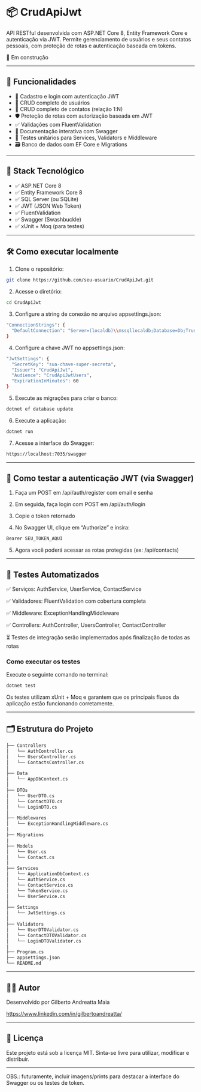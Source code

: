 # 📦 CrudApiJwt

API RESTful desenvolvida com ASP.NET Core 8, Entity Framework Core e autenticação via JWT. Permite gerenciamento de usuários e seus contatos pessoais, com proteção de rotas e autenticação baseada em tokens.

🚧 Em construção

---

## 🚀 Funcionalidades

- 🔐 Cadastro e login com autenticação JWT
- 👤 CRUD completo de usuários
- 📇 CRUD completo de contatos (relação 1:N)
- 🛡️ Proteção de rotas com autorização baseada em JWT
- ✅ Validações com FluentValidation
- 📄 Documentação interativa com Swagger
- 🧪 Testes unitários para Services, Validators e Middleware
- 🗃️ Banco de dados com EF Core e Migrations

---

## 🧱 Stack Tecnológico

- ✅ ASP.NET Core 8
- ✅ Entity Framework Core 8
- ✅ SQL Server (ou SQLite)
- ✅ JWT (JSON Web Token)
- ✅ FluentValidation
- ✅ Swagger (Swashbuckle)
- ✅ xUnit + Moq (para testes)

---

## 🛠️ Como executar localmente

1. Clone o repositório:

```bash
git clone https://github.com/seu-usuario/CrudApiJwt.git
```

2. Acesse o diretório:

```bash
cd CrudApiJwt
```

3. Configure a string de conexão no arquivo appsettings.json:

```bash
"ConnectionStrings": {
  "DefaultConnection": "Server=(localdb)\\mssqllocaldb;Database=Db;Trusted_Connection=True;"
}
```

4. Configure a chave JWT no appsettings.json:

```bash
"JwtSettings": {
  "SecretKey": "sua-chave-super-secreta",
  "Issuer": "CrudApiJwt",
  "Audience": "CrudApiJwtUsers",
  "ExpirationInMinutes": 60
}
```

5. Execute as migrações para criar o banco:

```bash
dotnet ef database update
```

6. Execute a aplicação:

```bash
dotnet run
```

7. Acesse a interface do Swagger:

```bash
https://localhost:7035/swagger
```

---

## 🔐 Como testar a autenticação JWT (via Swagger)

1. Faça um POST em /api/auth/register com email e senha

2. Em seguida, faça login com POST em /api/auth/login

3. Copie o token retornado

4. No Swagger UI, clique em “Authorize” e insira:

```bash
Bearer SEU_TOKEN_AQUI
```

5. Agora você poderá acessar as rotas protegidas (ex: /api/contacts)

---

## 🧪 Testes Automatizados

✅ Serviços: AuthService, UserService, ContactService

✅ Validadores: FluentValidation com cobertura completa

✅ Middleware: ExceptionHandlingMiddleware

✅ Controllers: AuthController, UsersController, ContactController

⏳ Testes de integração serão implementados após finalização de todas as rotas

### Como executar os testes

Execute o seguinte comando no terminal:

```bash
dotnet test
```

Os testes utilizam xUnit + Moq e garantem que os principais fluxos da aplicação estão funcionando corretamente.

---

## 🗂️ Estrutura do Projeto 

```bash
├── Controllers
│   └── AuthController.cs
│   └── UsersController.cs
│   └── ContactsController.cs
│
├── Data
│   └── AppDbContext.cs
│
├── DTOs
│   └── UserDTO.cs
│   └── ContactDTO.cs
│   └── LoginDTO.cs
│
├── Middlewares
│   └── ExceptionHandlingMiddleware.cs
|
├── Migrations
|
├── Models
│   └── User.cs
│   └── Contact.cs
|
├── Services
│   └── ApplicationDbContext.cs
│   └── AuthService.cs
│   └── ContactService.cs
│   └── TokenService.cs
│   └── UserService.cs
│
├── Settings
│   └── JwtSettings.cs
│
├── Validators
│   └── UserDTOValidator.cs
│   └── ContactDTOValidator.cs
│   └── LoginDTOValidator.cs
|
├── Program.cs
├── appsettings.json
└── README.md
```

---

## 👨‍💻 Autor

Desenvolvido por Gilberto Andreatta Maia

https://www.linkedin.com/in/gilbertoandreatta/

---

## 📝 Licença
Este projeto está sob a licença MIT. Sinta-se livre para utilizar, modificar e distribuir.

---

OBS.: futuramente, incluir imagens/prints para destacar a interface do Swagger ou os testes de token.
